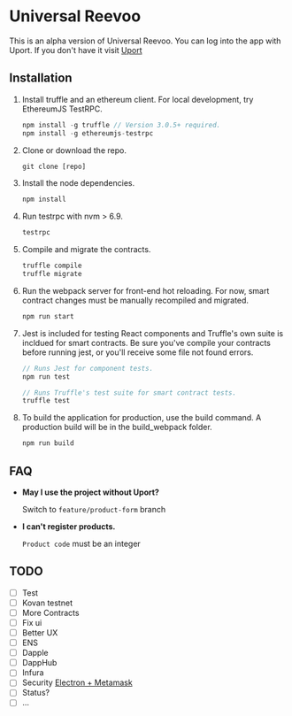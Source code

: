 # Universal Reevoo 

This is an alpha version of Universal Reevoo.
You can log into the app with Uport. If you don't have it visit [Uport](https://www.uport.me/)

## Installation

1. Install truffle and an ethereum client. For local development, try EthereumJS TestRPC.
    ```javascript
    npm install -g truffle // Version 3.0.5+ required.
    npm install -g ethereumjs-testrpc
    ```

2. Clone or download the repo.
    ```javascript
    git clone [repo]
    ```

3. Install the node dependencies.
    ```javascript
    npm install
    ```
4. Run testrpc with nvm > 6.9.
    ```javascript
    testrpc
    ```

4. Compile and migrate the contracts.
    ```javascript
    truffle compile
    truffle migrate
    ```

5. Run the webpack server for front-end hot reloading. For now, smart contract changes must be manually recompiled and migrated.
    ```javascript
    npm run start
    ```

6. Jest is included for testing React components and Truffle's own suite is incldued for smart contracts. Be sure you've compile your contracts before running jest, or you'll receive some file not found errors.
    ```javascript
    // Runs Jest for component tests.
    npm run test

    // Runs Truffle's test suite for smart contract tests.
    truffle test
    ```

7. To build the application for production, use the build command. A production build will be in the build_webpack folder.
    ```javascript
    npm run build
    ```

## FAQ

* __May I use the project without Uport?__

    Switch to ```feature/product-form``` branch

* __I can't register products.__

    ```Product code``` must be an integer

## TODO

- [ ] Test
- [ ] Kovan testnet
- [ ] More Contracts
- [ ] Fix ui
- [ ] Better UX
- [ ] ENS
- [ ] Dapple
- [ ] DappHub
- [ ] Infura
- [ ] Security [Electron + Metamask](https://blog.aragon.one/electron-metamask-secure-easy-to-use-dapps-5a9987d21034#.v4b78wf78) 
- [ ] Status?
- [ ] ...

